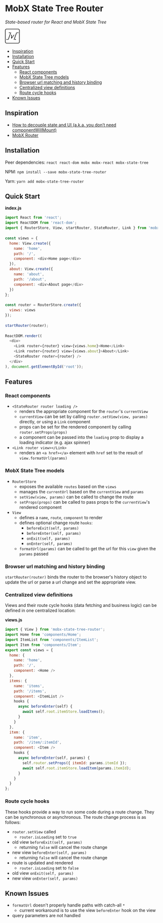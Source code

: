 # MobX State Tree Router <!-- omit in toc -->

_State-based router for React and MobX State Tree_

![MobX State Tree Router icon](media/mobx-state-tree-router.png "MobX State Tree Router icon")

- [Inspiration](#inspiration)
- [Installation](#installation)
- [Quick Start](#quick-start)
- [Features](#features)
  - [React components](#react-components)
  - [MobX State Tree models](#mobx-state-tree-models)
  - [Browser url matching and history binding](#browser-url-matching-and-history-binding)
  - [Centralized view definitions](#centralized-view-definitions)
  - [Route cycle hooks](#route-cycle-hooks)
- [Known Issues](#known-issues)

## Inspiration

* [How to decouple state and UI (a.k.a. you don’t need componentWillMount)](https://hackernoon.com/how-to-decouple-state-and-ui-a-k-a-you-dont-need-componentwillmount-cc90b787aa37)
* [MobX Router](https://github.com/kitze/mobx-router)

## Installation

Peer dependencies: `react react-dom mobx mobx-react mobx-state-tree`

NPM: `npm install --save mobx-state-tree-router`

Yarn: `yarn add mobx-state-tree-router`

## Quick Start

__index.js__
```javascript
import React from 'react';
import ReactDOM from 'react-dom';
import { RouterStore, View, startRouter, StateRouter, Link } from 'mobx-state-tree-router';

const views = {
  home: View.create({
    name: 'home',
    path: '/',
    component: <div>Home page</div>
  }),
  about: View.create({
    name: 'about',
    path: '/about',
    component: <div>About page</div>
  })
};

const router = RouterStore.create({
  views: views
});

startRouter(router);

ReactDOM.render((
  <div>
    <Link router={router} view={views.home}>Home</Link>
    <Link router={router} view={views.about}>About</Link>
    <StateRouter router={router} />
  </div>
), document.getElementById('root'));
```

## Features

### React components

* `<StateRouter router loading />`
  * renders the appropriate component for the `router`'s `currentView`
  * `currentView` can be set by calling `router.setView(view, params)` directly, or using a `Link` component
  * props can be set for the rendered component by calling `router.setProps(props)`
  * a component can be passed into the `loading` prop to display a loading indicator (e.g. ajax spinner)
* `<Link router view></Link>`
  * renders an `<a href></a>` element with `href` set to the result of `view.formatUrl(params)`

### MobX State Tree models

* `RouterStore`
  * exposes the available `routes` based on the `views`
  * manages the `currentUrl` based on the `currentView` and `params`
  * `setView(view, params)` can be called to change the route
  * `setProps(props)` can be called to pass props to the `currentView`'s rendered component
* `View`
  * defines a `name`, `route`, `component` to render
  * defines optional change route `hooks`:
    * `beforeExit(self, params)`
    * `beforeEnter(self, params)`
    * `onExit(self, params)`
    * `onEnter(self, params)`
  * `formatUrl(params)` can be called to get the url for this `view` given the `params` passed

### Browser url matching and history binding

`startRouter(router)` binds the router to the browser's history object to update the url or parse a url change and set the appropriate view.

### Centralized view definitions

Views and their route cycle hooks (data fetching and business logic) can be defined in one centralized location:

__views.js__
```javascript
import { View } from 'mobx-state-tree-router';
import Home from 'components/Home';
import ItemList from 'components/ItemList';
import Item from 'components/Item';
export const views = {
  home: {
    name: 'home',
    path: '/',
    component: <Home />
  },
  items: {
    name: 'items',
    path: '/items',
    component: <ItemList />
    hooks {
      async beforeEnter(self) {
        await self.root.itemStore.loadItems();
      }
    }
  },
  item: {
    name: 'item',
    path: '/item/:itemId',
    component: <Item />
    hooks {
      async beforeEnter(self, params) {
        self.router.setProps({ itemId: params.itemId });
        await self.root.itemStore.loadItem(params.itemId);
      }
    }
  }
};
```

### Route cycle hooks

These hooks provide a way to run some code during a route change. They can be synchronous or asynchronous. The route change process is as follows:

* `router.setView` called
  * `router.isLoading` set to `true`
* old view `beforeExit(self, params)`
  * returning `false` will cancel the route change
* new view `beforeEnter(self, params)`
  * returning `false` will cancel the route change
* route is updated and rendered
  * `router.isLoading` set to `false`
* old view `onExit(self, params)`
* new view `onEnter(self, params)`

## Known Issues

* `formatUrl` doesn't properly handle paths with catch-all `*`
  * current workaround is to use the view `beforeEnter` hook on the view
* query parameters are not handled
